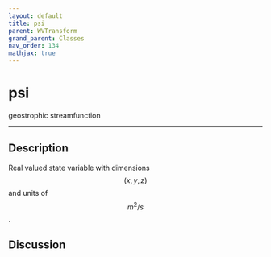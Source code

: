 ```yaml
---
layout: default
title: psi
parent: WVTransform
grand_parent: Classes
nav_order: 134
mathjax: true
---
```


#  psi

geostrophic streamfunction


---

## Description
Real valued state variable with dimensions $$(x,y,z)$$ and units of $$m^2/s$$.

## Discussion

